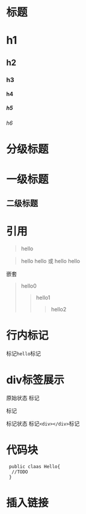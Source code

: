 # 标题 
# h1
## h2
### h3
#### h4
##### h5
###### h6

# 分级标题
一级标题
======================
二级标题
---------------------

# 引用
> hello

> hello
  hello
或
> hello
> hello

嵌套
> hello0
>>hello1
>>>hello2

# 行内标记

标记`hello`标记

div标签展示
===============
原始状态
标记<div></div>标记

标记状态
标记`<div></div>`标记

# 代码块
```
 public claas Hello{
  //TODO
 }
```
 
# 插入链接
 

